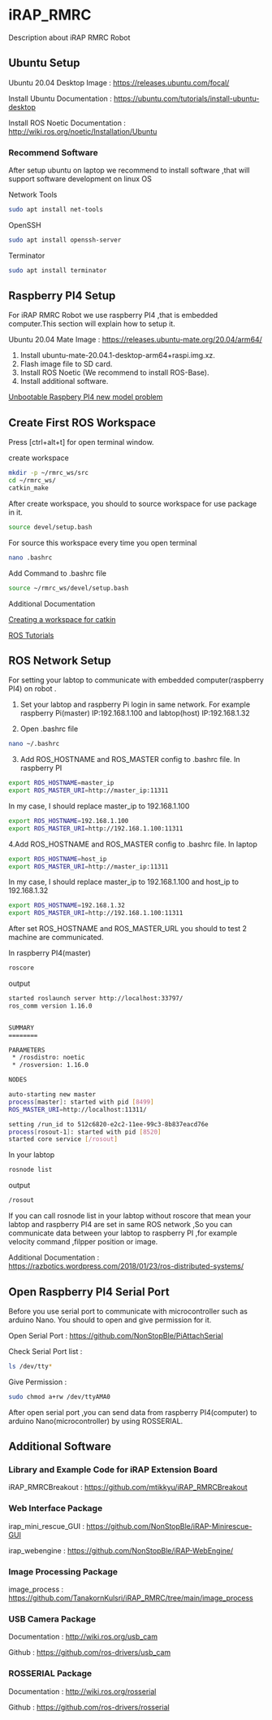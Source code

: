 # iRAP_RMRC
Description about iRAP RMRC Robot

## Ubuntu Setup
Ubuntu 20.04 Desktop Image : https://releases.ubuntu.com/focal/

Install Ubuntu Documentation : https://ubuntu.com/tutorials/install-ubuntu-desktop

Install ROS Noetic Documentation : http://wiki.ros.org/noetic/Installation/Ubuntu

### Recommend Software
After setup ubuntu on laptop we recommend to install software ,that will support software development on linux OS

Network Tools
```bash
sudo apt install net-tools 
```

OpenSSH
```bash
sudo apt install openssh-server 
```

Terminator
```bash
sudo apt install terminator 
```

## Raspberry PI4 Setup
For iRAP RMRC Robot we use raspberry PI4 ,that is embedded computer.This section will explain how to setup it.

Ubuntu 20.04 Mate Image : https://releases.ubuntu-mate.org/20.04/arm64/

1. Install ubuntu-mate-20.04.1-desktop-arm64+raspi.img.xz.
2. Flash image file to SD card.
3. Install ROS Noetic (We recommend to install ROS-Base).
4. Install additional software.

[Unbootable Raspbery PI4 new model problem](https://forums.raspberrypi.com/viewtopic.php?t=351924)

## Create First ROS Workspace
Press [ctrl+alt+t] for open terminal window.

create workspace 
```bash
mkdir -p ~/rmrc_ws/src
cd ~/rmrc_ws/
catkin_make
```
After create workspace, you should to source workspace for use package in it.
```bash
source devel/setup.bash
```

For source this workspace every time you open terminal 
```bash
nano .bashrc
```

Add Command to .bashrc file
```bash
source ~/rmrc_ws/devel/setup.bash
```

Additional Documentation 

[Creating a workspace for catkin](http://wiki.ros.org/catkin/Tutorials/create_a_workspace)

[ROS Tutorials](http://wiki.ros.org/ROS/Tutorials)

## ROS Network Setup
For setting your labtop to communicate with embedded computer(raspberry PI4) on robot .

1. Set your labtop and raspberry Pi login in same network.
   For example raspberry Pi(master) IP:192.168.1.100 and labtop(host) IP:192.168.1.32

2. Open .bashrc file
```bash
nano ~/.bashrc
```

3. Add ROS_HOSTNAME and ROS_MASTER config to .bashrc file. In raspberry PI
```bash
export ROS_HOSTNAME=master_ip
export ROS_MASTER_URI=http://master_ip:11311
```

In my case, I should replace master_ip to 192.168.1.100

```bash
export ROS_HOSTNAME=192.168.1.100
export ROS_MASTER_URI=http://192.168.1.100:11311
```

4.Add ROS_HOSTNAME and ROS_MASTER config to .bashrc file. In laptop
```bash
export ROS_HOSTNAME=host_ip
export ROS_MASTER_URI=http://master_ip:11311
```

In my case, I should replace master_ip to 192.168.1.100 and host_ip to 192.168.1.32

```bash
export ROS_HOSTNAME=192.168.1.32
export ROS_MASTER_URI=http://192.168.1.100:11311
```

After set ROS_HOSTNAME and ROS_MASTER_URL you should to test 2 machine are communicated.

In raspberry PI4(master)
```bash
roscore
```

output 
```bash
started roslaunch server http://localhost:33797/
ros_comm version 1.16.0


SUMMARY
========

PARAMETERS
 * /rosdistro: noetic
 * /rosversion: 1.16.0

NODES

auto-starting new master
process[master]: started with pid [8499]
ROS_MASTER_URI=http://localhost:11311/

setting /run_id to 512c6820-e2c2-11ee-99c3-8b837eacd76e
process[rosout-1]: started with pid [8520]
started core service [/rosout]
```

In your labtop
```bash
rosnode list
```

output 
```bash
/rosout
```

If you can call rosnode list in your labtop without roscore that mean your labtop and raspberry PI4 are set in same ROS network ,So you can communicate data between your labtop to raspberry PI ,for example velocity command ,filpper position or image.

Additional Documentation : https://razbotics.wordpress.com/2018/01/23/ros-distributed-systems/


## Open Raspberry PI4 Serial Port
Before you use serial port to communicate with microcontroller such as arduino Nano. You should to open and give permission for it.

Open Serial Port : https://github.com/NonStopBle/PiAttachSerial

Check Serial Port list : 

```bash
ls /dev/tty*
```
Give Permission :

```bash
sudo chmod a+rw /dev/ttyAMA0
```

After open serial port ,you can send data from raspberry PI4(computer) to arduino Nano(microcontroller) by using ROSSERIAL.

## Additional Software

### Library and Example Code for iRAP Extension Board

iRAP_RMRCBreakout : https://github.com/mtikkyu/iRAP_RMRCBreakout

### Web Interface Package

irap_mini_rescue_GUI : https://github.com/NonStopBle/iRAP-Minirescue-GUI

irap_webengine : https://github.com/NonStopBle/iRAP-WebEngine/

### Image Processing Package

image_process : https://github.com/TanakornKulsri/iRAP_RMRC/tree/main/image_process

### USB Camera Package 
Documentation : http://wiki.ros.org/usb_cam

Github : https://github.com/ros-drivers/usb_cam

### ROSSERIAL Package
Documentation : http://wiki.ros.org/rosserial

Github : https://github.com/ros-drivers/rosserial

